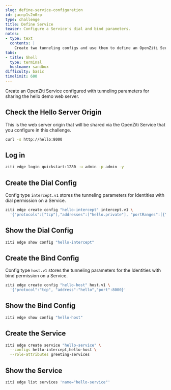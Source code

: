```yaml
---
slug: define-service-configuration
id: jacnp1s2n0rp
type: challenge
title: Define Service
teaser: Configure a Service's dial and bind parameters.
notes:
- type: text
  contents: |
    Create two tunneling configs and use them to define an OpenZiti Service.
tabs:
- title: Shell
  type: terminal
  hostname: sandbox
difficulty: basic
timelimit: 600
---
```


Create an OpenZiti Service configured with tunneling parameters for sharing the hello demo web server.

## Check the Hello Server Origin

This is the web server origin that will be shared via the OpenZiti Service that you configure in this challenge.

```bash
curl -s http://hello:8000
```

## Log in

```bash
ziti edge login quickstart:1280 -u admin -p admin -y
```

## Create the Dial Config

Config type `intercept.v1` stores the tunneling parameters for Identities with dial permission on a Service.

```bash
ziti edge create config "hello-intercept" intercept.v1 \
  '{"protocols":["tcp"],"addresses":["hello.private"], "portRanges":[{"low":80, "high":80}]}'
```

## Show the Dial Config

```bash
ziti edge show config "hello-intercept"
```

## Create the Bind Config

Config type `host.v1` stores the tunneling parameters for the Identities with bind permission on a Service.

```bash
ziti edge create config "hello-host" host.v1 \
  '{"protocol":"tcp", "address":"hello","port":8000}'
```

## Show the Bind Config

```bash
ziti edge show config "hello-host"
```

## Create the Service

```bash
ziti edge create service "hello-service" \
  --configs hello-intercept,hello-host \
  --role-attributes greeting-services
```

## Show the Service

```bash
ziti edge list services 'name="hello-service"'
```
